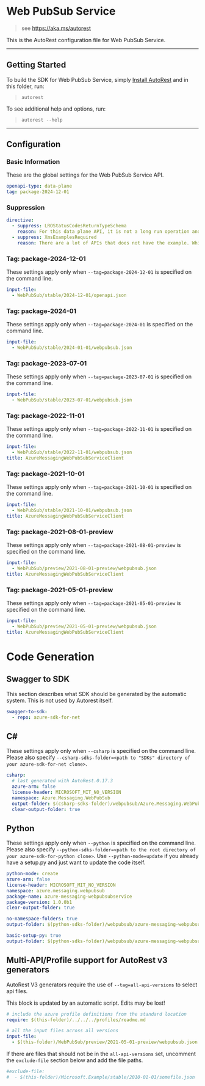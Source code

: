 # Web PubSub Service

> see https://aka.ms/autorest

This is the AutoRest configuration file for Web PubSub Service.

---

## Getting Started

To build the SDK for Web PubSub Service, simply [Install AutoRest](https://aka.ms/autorest/install) and in this folder, run:

> `autorest`

To see additional help and options, run:

> `autorest --help`

---

## Configuration

### Basic Information

These are the global settings for the Web PubSub Service API.

``` yaml
openapi-type: data-plane
tag: package-2024-12-01
```

### Suppression

``` yaml
directive:
  - suppress: LROStatusCodesReturnTypeSchema
    reason: For this data plane API, it is not a long run operation and the status code indicates the results.
  - suppress: XmsExamplesRequired
    reason: There are a lot of APIs that does not have the example. While it is being worked upon disabling this to ensure that we catch and fix other violations
```


### Tag: package-2024-12-01

These settings apply only when `--tag=package-2024-12-01` is specified on the command line.

```yaml $(tag) == 'package-2024-12-01'
input-file:
  - WebPubSub/stable/2024-12-01/openapi.json
```

### Tag: package-2024-01

These settings apply only when `--tag=package-2024-01` is specified on the command line.

```yaml $(tag) == 'package-2024-01'
input-file:
  - WebPubSub/stable/2024-01-01/webpubsub.json
```
### Tag: package-2023-07-01

These settings apply only when `--tag=package-2023-07-01` is specified on the command line.

``` yaml $(tag) == 'package-2023-07-01'
input-file:
  - WebPubSub/stable/2023-07-01/webpubsub.json
```

### Tag: package-2022-11-01

These settings apply only when `--tag=package-2022-11-01` is specified on the command line.

``` yaml $(tag) == 'package-2022-11-01'
input-file:
  - WebPubSub/stable/2022-11-01/webpubsub.json
title: AzureMessagingWebPubSubServiceClient
```

### Tag: package-2021-10-01

These settings apply only when `--tag=package-2021-10-01` is specified on the command line.

``` yaml $(tag) == 'package-2021-10-01'
input-file:
  - WebPubSub/stable/2021-10-01/webpubsub.json
title: AzureMessagingWebPubSubServiceClient
```

### Tag: package-2021-08-01-preview

These settings apply only when `--tag=package-2021-08-01-preview` is specified on the command line.

``` yaml $(tag) == 'package-2021-08-01-preview'
input-file:
  - WebPubSub/preview/2021-08-01-preview/webpubsub.json
title: AzureMessagingWebPubSubServiceClient
```

### Tag: package-2021-05-01-preview

These settings apply only when `--tag=package-2021-05-01-preview` is specified on the command line.

``` yaml $(tag) == 'package-2021-05-01-preview'
input-file:
  - WebPubSub/preview/2021-05-01-preview/webpubsub.json
title: AzureMessagingWebPubSubServiceClient
```

# Code Generation

## Swagger to SDK

This section describes what SDK should be generated by the automatic system.
This is not used by Autorest itself.

``` yaml $(swagger-to-sdk)
swagger-to-sdk:
  - repo: azure-sdk-for-net
```

## C#

These settings apply only when `--csharp` is specified on the command line.
Please also specify `--csharp-sdks-folder=<path to "SDKs" directory of your azure-sdk-for-net clone>`.

``` yaml $(csharp)
csharp:
  # last generated with AutoRest.0.17.3
  azure-arm: false
  license-header: MICROSOFT_MIT_NO_VERSION
  namespace: Azure.Messaging.WebPubSub
  output-folder: $(csharp-sdks-folder)/webpubsub/Azure.Messaging.WebPubSub/src/Generated
  clear-output-folder: true
```

## Python

These settings apply only when `--python` is specified on the command line.
Please also specify `--python-sdks-folder=<path to the root directory of your azure-sdk-for-python clone>`.
Use `--python-mode=update` if you already have a setup.py and just want to update the code itself.

``` yaml $(python)
python-mode: create
azure-arm: false
license-header: MICROSOFT_MIT_NO_VERSION
namespace: azure.messaging.webpubsub
package-name: azure-messaging-webpubsubservice
package-version: 1.0.0b1
clear-output-folder: true
```

``` yaml $(python) && $(python-mode) == 'update'
no-namespace-folders: true
output-folder: $(python-sdks-folder)/webpubsub/azure-messaging-webpubsubservice/azure/messaging/webpubsubservice
```

``` yaml $(python) && $(python-mode) == 'create'
basic-setup-py: true
output-folder: $(python-sdks-folder)/webpubsub/azure-messaging-webpubsubservice
```

## Multi-API/Profile support for AutoRest v3 generators

AutoRest V3 generators require the use of `--tag=all-api-versions` to select api files.

This block is updated by an automatic script. Edits may be lost!

``` yaml $(tag) == 'all-api-versions' /* autogenerated */
# include the azure profile definitions from the standard location
require: $(this-folder)/../../../profiles/readme.md

# all the input files across all versions
input-file:
  - $(this-folder)/WebPubSub/preview/2021-05-01-preview/webpubsub.json
```

If there are files that should not be in the `all-api-versions` set,
uncomment the `exclude-file` section below and add the file paths.

``` yaml $(tag) == 'all-api-versions'
#exclude-file:
#  - $(this-folder)/Microsoft.Example/stable/2010-01-01/somefile.json
```